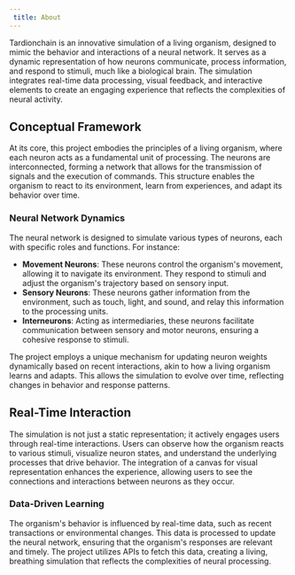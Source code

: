 ```yaml
---
 title: About
---
```

Tardionchain is an innovative simulation of a living organism, designed to mimic the behavior and interactions of a neural network. It serves as a dynamic representation of how neurons communicate, process information, and respond to stimuli, much like a biological brain. The simulation integrates real-time data processing, visual feedback, and interactive elements to create an engaging experience that reflects the complexities of neural activity.

## Conceptual Framework

At its core, this project embodies the principles of a living organism, where each neuron acts as a fundamental unit of processing. The neurons are interconnected, forming a network that allows for the transmission of signals and the execution of commands. This structure enables the organism to react to its environment, learn from experiences, and adapt its behavior over time.

### Neural Network Dynamics

The neural network is designed to simulate various types of neurons, each with specific roles and functions. For instance:

- **Movement Neurons**: These neurons control the organism's movement, allowing it to navigate its environment. They respond to stimuli and adjust the organism's trajectory based on sensory input.
- **Sensory Neurons**: These neurons gather information from the environment, such as touch, light, and sound, and relay this information to the processing units.
- **Interneurons**: Acting as intermediaries, these neurons facilitate communication between sensory and motor neurons, ensuring a cohesive response to stimuli.

The project employs a unique mechanism for updating neuron weights dynamically based on recent interactions, akin to how a living organism learns and adapts. This allows the simulation to evolve over time, reflecting changes in behavior and response patterns.

## Real-Time Interaction

The simulation is not just a static representation; it actively engages users through real-time interactions. Users can observe how the organism reacts to various stimuli, visualize neuron states, and understand the underlying processes that drive behavior. The integration of a canvas for visual representation enhances the experience, allowing users to see the connections and interactions between neurons as they occur.

### Data-Driven Learning

The organism's behavior is influenced by real-time data, such as recent transactions or environmental changes. This data is processed to update the neural network, ensuring that the organism's responses are relevant and timely. The project utilizes APIs to fetch this data, creating a living, breathing simulation that reflects the complexities of neural processing.
